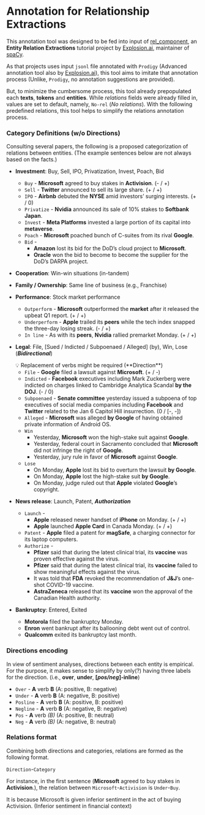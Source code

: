 # Annotation for Relationship Extractions

This annotation tool was designed to be fed into input of [rel_component](https://github.com/explosion/projects/tree/v3/tutorials/rel_component), an **Entity Relation Extractions** tutorial project by [Explosion.ai](https://explosion.ai), maintainer of [spaCy](https://spacy.io). 

As that projects uses input `jsonl` file annotated with `Prodigy` (Advanced annotation tool also by [Explosion.ai](https://explosion.ai])), this tool aims to imitate that annotation process (Unlike, `Prodigy`, no annotation suggestions are provided).

But, to minimize the cumbersome process, this tool already prepopulated each **texts**, **tokens** and **entities**. While *relations* fields were already filled in, values are set to default, namely, `No-rel` (*No relations*).
With the following predefined relations, this tool helps to simplify the relations annotation process.

### Category Definitions (w/o Directions)

Consulting several papers, the following is a proposed categorization of relations between entities. (The example sentences below are not always based on the facts.)

- **Investment**: Buy, Sell, IPO, Privatization, Invest, Poach, Bid
    - `Buy` - **Microsoft** agreed to buy stakes in **Activision**. (- / +)
    - `Sell` - **Twitter** announced to sell its large share. (+ / +)
    - `IPO` - **Airbnb** debuted the **NYSE** amid investors’ surging interests. (+ / 0)
    - `Privatize` - **Nvidia** announced its sale of 10% stakes to **Softbank Japan**.
    - `Invest` - **Meta Platforms** invested a large portion of its capital into **metaverse**.
    - `Poach` - **Microsoft** poached bunch of C-suites from its rival **Google**.
    - `Bid` -
        - **Amazon** lost its bid for the DoD’s cloud project to **Microsoft**.
        - **Oracle** won the bid to become to become the supplier for the DoD’s DARPA project.
- **Cooperation**: Win-win situations (in-tandem)
- **Family / Ownership**: Same line of business (e.g., Franchise)
- **Performance**: Stock market performance
    - `Outperform` - **Microsoft** outperformed the **market** after it released the upbeat Q1 report. (+ / +)
    - `Underperform` - **Apple** trailed its **peers** while the tech index snapped the three-day losing streak. (- / +)
    - `In line` - As with its **peers**, **Nvidia** rallied premarket Monday. (+ / +)
- **Legal**: File, [Sued / Indicted / Subpoenaed / Alleged] (by), Win, Lose  (***Bidirectional***)
    
    <aside>
    💡 Replacement of verbs might be required (**Direction**)
    
    </aside>
    
    - `File` - **Google** filed a lawsuit against **Microsoft**. (+ / -)
    - `Indicted` - **Facebook** executives including Mark Zuckerberg were indicted on charges linked to Cambridge Analytica Scandal **by the DOJ**. (- / 0)
    - `Subpoenaed` - **Senate committee** yesterday issued a subpoena of top executives of social media companies including **Facebook** and **Twitter** related to the Jan 6 Capitol Hill insurrection. (0 / [-, -])
    - `Alleged` - **Microsoft** was alleged **by Google** of having obtained private information of Android OS.
    - `Win`
        - Yesterday, **Microsoft** won the high-stake suit against **Google**.
        - Yesterday, federal court in Sacramento concluded that **Microsoft** did not infringe the right of **Google**.
        - Yesterday, jury rule in favor of **Microsoft** against **Google**.
    - `Lose`
        - On Monday, **Apple** lost its bid to overturn the lawsuit **by Google**.
        - On Monday, **Apple** lost the high-stake suit **by Google**.
        - On Monday, judge ruled out that **Apple** violated **Google**’s copyright.
- **News release**: Launch, Patent, ***Authorization***
    - `Launch` -
        - **Apple** released newer handset of **iPhone** on Monday. (+ / +)
        - **Apple** launched **Apple Card** in Canada Monday. (+ / +)
    - `Patent` - **Apple** filed a patent for **magSafe**, a charging connector for its laptop computers.
    - `Authorize` -
        - **Pfizer** said that during the latest clinical trial, its **vaccine** was proven effective against the virus.
        - **Pfizer** said that during the latest clinical trial, its **vaccine** failed to show meaningful effects against the virus.
        - It was told that **FDA** revoked the recommendation of **J&J**’s one-shot COVID-19 vaccine.
        - **AstraZeneca** released that its **vaccine** won the approval of the Canadian Health authority.
- **Bankruptcy**: Entered, Exited
    - **Motorola** filed the bankruptcy Monday.
    - **Enron** went bankrupt after its ballooning debt went out of control.
    - **Qualcomm** exited its bankruptcy last month.


### Directions encoding

In view of sentiment analyses, directions between each entity is empirical. For the purpose, it makes sense to simplify by only(?) having three labels for the direction. (i.e., **over**, **under**, **[*pos/neg*]-inline**)

- `Over` - **A** verb **B** (A: positive, B: negative)
- `Under` - **A** verb **B** (A: negative, B: positive)
- `Posline` - **A** verb **B** (A: positive, B: positive)
- `Negline` - **A** verb **B** (A: negative, B: negative)
- `Pos` - **A** verb *(B)* (A: positive, B: neutral)
- `Neg` - **A** verb *(B)* (A: negative, B: neutral)


### Relations format

Combining both directions and categories, relations are formed as the following format.

`Direction`-`Category`

For instance, in the first sentence (**Microsoft** agreed to buy stakes in **Activision**.), the relation between `Microsoft`-`Activision` is `Under`-`Buy`.

It is because Microsoft is given inferior sentiment in the act of buying Activision. (Inferior sentiment in financial context)